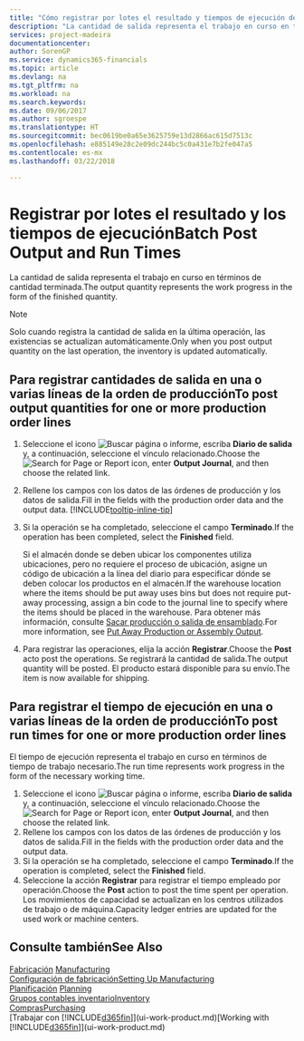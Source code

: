 ```yaml
---
title: "Cómo registrar por lotes el resultado y tiempos de ejecución de producción | Documentos de Microsoft"
description: "La cantidad de salida representa el trabajo en curso en términos de cantidad terminada."
services: project-madeira
documentationcenter: 
author: SorenGP
ms.service: dynamics365-financials
ms.topic: article
ms.devlang: na
ms.tgt_pltfrm: na
ms.workload: na
ms.search.keywords: 
ms.date: 09/06/2017
ms.author: sgroespe
ms.translationtype: HT
ms.sourcegitcommit: bec0619be0a65e3625759e13d2866ac615d7513c
ms.openlocfilehash: e885149e28c2e09dc244bc5c0a431e7b2fe047a5
ms.contentlocale: es-mx
ms.lasthandoff: 03/22/2018

---
```

# <a name="batch-post-output-and-run-times"></a><span data-ttu-id="bb090-103">Registrar por lotes el resultado y los tiempos de ejecución</span><span class="sxs-lookup"><span data-stu-id="bb090-103">Batch Post Output and Run Times</span></span>
<span data-ttu-id="bb090-104">La cantidad de salida representa el trabajo en curso en términos de cantidad terminada.</span><span class="sxs-lookup"><span data-stu-id="bb090-104">The output quantity represents the work progress in the form of the finished quantity.</span></span>  

> [!NOTE]
> <span data-ttu-id="bb090-105">Solo cuando registra la cantidad de salida en la última operación, las existencias se actualizan automáticamente.</span><span class="sxs-lookup"><span data-stu-id="bb090-105">Only when you post output quantity on the last operation, the inventory is updated automatically.</span></span>  

## <a name="to-post-output-quantities-for-one-or-more-production-order-lines"></a><span data-ttu-id="bb090-106">Para registrar cantidades de salida en una o varias líneas de la orden de producción</span><span class="sxs-lookup"><span data-stu-id="bb090-106">To post output quantities for one or more production order lines</span></span>
1. <span data-ttu-id="bb090-107">Seleccione el icono ![Buscar página o informe](media/ui-search/search_small.png "icono Buscar página o informe"), escriba **Diario de salida** y, a continuación, seleccione el vínculo relacionado.</span><span class="sxs-lookup"><span data-stu-id="bb090-107">Choose the ![Search for Page or Report](media/ui-search/search_small.png "Search for Page or Report icon") icon, enter **Output Journal**, and then choose the related link.</span></span>  
2. <span data-ttu-id="bb090-108">Rellene los campos con los datos de las órdenes de producción y los datos de salida.</span><span class="sxs-lookup"><span data-stu-id="bb090-108">Fill in the fields with the production order data and the output data.</span></span> [!INCLUDE[tooltip-inline-tip](includes/tooltip-inline-tip_md.md)]
3. <span data-ttu-id="bb090-109">Si la operación se ha completado, seleccione el campo **Terminado**.</span><span class="sxs-lookup"><span data-stu-id="bb090-109">If the operation has been completed, select the **Finished** field.</span></span>  

    <span data-ttu-id="bb090-110">Si el almacén donde se deben ubicar los componentes utiliza ubicaciones, pero no requiere el proceso de ubicación,  asigne un código de ubicación a la línea del diario para especificar dónde se deben colocar los productos en el almacén.</span><span class="sxs-lookup"><span data-stu-id="bb090-110">If the warehouse location where the items should be put away uses bins but does not require put-away processing,  assign a bin code to the journal line to specify where the items should be placed in the warehouse.</span></span> <span data-ttu-id="bb090-111">Para obtener más información, consulte [Sacar producción o salida de ensamblado](warehouse-how-to-put-away-production-output.md).</span><span class="sxs-lookup"><span data-stu-id="bb090-111">For more information, see [Put Away Production or Assembly Output](warehouse-how-to-put-away-production-output.md).</span></span>  

4. <span data-ttu-id="bb090-112">Para registrar las operaciones, elija la acción **Registrar**.</span><span class="sxs-lookup"><span data-stu-id="bb090-112">Choose the **Post** acto post the operations.</span></span> <span data-ttu-id="bb090-113">Se registrará la cantidad de salida.</span><span class="sxs-lookup"><span data-stu-id="bb090-113">The output quantity will be posted.</span></span> <span data-ttu-id="bb090-114">El producto estará disponible para su envío.</span><span class="sxs-lookup"><span data-stu-id="bb090-114">The item is now available for shipping.</span></span>  

## <a name="to-post-run-times-for-one-or-more-production-order-lines"></a><span data-ttu-id="bb090-115">Para registrar el tiempo de ejecución en una o varias líneas de la orden de producción</span><span class="sxs-lookup"><span data-stu-id="bb090-115">To post run times for one or more production order lines</span></span>
<span data-ttu-id="bb090-116">El tiempo de ejecución representa el trabajo en curso en términos de tiempo de trabajo necesario.</span><span class="sxs-lookup"><span data-stu-id="bb090-116">The run time represents work progress in the form of the necessary working time.</span></span>    

1.  <span data-ttu-id="bb090-117">Seleccione el icono ![Buscar página o informe](media/ui-search/search_small.png "icono Buscar página o informe"), escriba **Diario de salida** y, a continuación, seleccione el vínculo relacionado.</span><span class="sxs-lookup"><span data-stu-id="bb090-117">Choose the ![Search for Page or Report](media/ui-search/search_small.png "Search for Page or Report icon") icon, enter **Output Journal**, and then choose the related link.</span></span>  
2. <span data-ttu-id="bb090-118">Rellene los campos con los datos de las órdenes de producción y los datos de salida.</span><span class="sxs-lookup"><span data-stu-id="bb090-118">Fill in the fields with the production order data and the output data.</span></span>  
3.  <span data-ttu-id="bb090-119">Si la operación se ha completado, seleccione el campo **Terminado**.</span><span class="sxs-lookup"><span data-stu-id="bb090-119">If the operation is completed, select the **Finished** field.</span></span>  
4. <span data-ttu-id="bb090-120">Seleccione la acción **Registrar** para registrar el tiempo empleado por operación.</span><span class="sxs-lookup"><span data-stu-id="bb090-120">Choose the **Post** action to post the time spent per operation.</span></span> <span data-ttu-id="bb090-121">Los movimientos de capacidad se actualizan en los centros utilizados de trabajo o de máquina.</span><span class="sxs-lookup"><span data-stu-id="bb090-121">Capacity ledger entries are updated for the used work or machine centers.</span></span>

## <a name="see-also"></a><span data-ttu-id="bb090-122">Consulte también</span><span class="sxs-lookup"><span data-stu-id="bb090-122">See Also</span></span>  
<span data-ttu-id="bb090-123">[Fabricación](production-manage-manufacturing.md)  </span><span class="sxs-lookup"><span data-stu-id="bb090-123">[Manufacturing](production-manage-manufacturing.md)  </span></span>  
[<span data-ttu-id="bb090-124">Configuración de fabricación</span><span class="sxs-lookup"><span data-stu-id="bb090-124">Setting Up Manufacturing</span></span>](production-configure-production-processes.md)  
<span data-ttu-id="bb090-125">[Planificación](production-planning.md)    </span><span class="sxs-lookup"><span data-stu-id="bb090-125">[Planning](production-planning.md)    </span></span>  
[<span data-ttu-id="bb090-126">Grupos contables inventario</span><span class="sxs-lookup"><span data-stu-id="bb090-126">Inventory</span></span>](inventory-manage-inventory.md)  
[<span data-ttu-id="bb090-127">Compras</span><span class="sxs-lookup"><span data-stu-id="bb090-127">Purchasing</span></span>](purchasing-manage-purchasing.md)  
<span data-ttu-id="bb090-128">[Trabajar con [!INCLUDE[d365fin](includes/d365fin_md.md)]](ui-work-product.md)</span><span class="sxs-lookup"><span data-stu-id="bb090-128">[Working with [!INCLUDE[d365fin](includes/d365fin_md.md)]](ui-work-product.md)</span></span>

